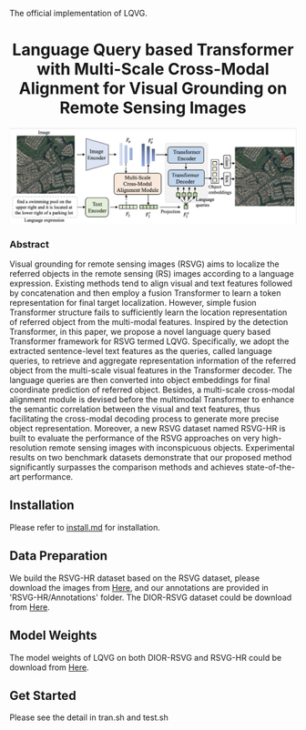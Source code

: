 The official implementation of LQVG.

<div align="center">
<h1>
<b>
Language Query based Transformer with Multi-Scale Cross-Modal Alignment for Visual Grounding on Remote Sensing Images
<!-- Language as Queries for Referring <br> Video Object Segmentation -->
</b>
</h1>



</div>


<p align="center"><img src="docs/framework.png" width="800"/></p>

<!-- > **Bidirectional Correlation-Driven Inter-Frame Interaction Transformer for Referring Video Object Segmentation**
>
> Meng Lan, Fu Rong, Zuchao Li, Wei Yu, Lefei Zhang -->

### Abstract

Visual grounding for remote sensing images (RSVG) aims to localize the referred objects in the remote sensing (RS) images according to a language expression. Existing methods tend to align visual and text features followed by concatenation and then employ a fusion Transformer to learn a token representation for final target localization. However, simple fusion Transformer structure fails to sufficiently learn the location representation of referred object from the multi-modal features. Inspired by the detection Transformer, in this paper, we propose a novel language query based Transformer framework for RSVG termed LQVG. Specifically, we adopt the extracted sentence-level text features as the queries, called language queries, to retrieve and aggregate representation information of the referred object from the multi-scale visual features in the Transformer decoder. The language queries are then converted into object embeddings for final coordinate prediction of referred object. Besides, a multi-scale cross-modal alignment module is devised before the multimodal Transformer to enhance the semantic correlation between the visual and text features, thus facilitating the cross-modal decoding process to generate more precise object representation. Moreover, a new RSVG dataset named RSVG-HR is built to evaluate the performance of the RSVG approaches on very high-resolution remote sensing images with inconspicuous objects. Experimental results on two benchmark datasets demonstrate that our proposed method significantly surpasses the comparison methods and achieves state-of-the-art performance.



## Installation

Please refer to [install.md](docs/install.md) for installation.

## Data Preparation

We build the RSVG-HR dataset based on the RSVG dataset, please download the images from [Here](https://sunyuxi.github.io/publication/GeoVG), and our annotations are provided in 'RSVG-HR/Annotations' folder. The DIOR-RSVG dataset could be download from [Here](https://github.com/ZhanYang-nwpu/RSVG-pytorch?tab=readme-ov-file).

## Model Weights

The model weights of LQVG on both DIOR-RSVG and RSVG-HR could be download from [Here](https://drive.google.com/drive/folders/1uC9TAPOwiIbHcee6hSO_3b2Mwr-zDGtg?usp=drive_link).


## Get Started

Please see the detail in tran.sh and test.sh










